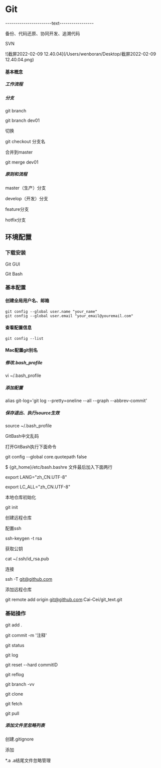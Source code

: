 # Git

-----------------------text-----------------



备份、代码还原、协同开发、追溯代码



SVN

![截屏2022-02-09 12.40.04](/Users/wenboran/Desktop/截屏2022-02-09 12.40.04.png)



#### 基本概念

##### 工作流程



##### 分支

git branch

git branch dev01

切换

git checkout 分支名

合并到master

git merge dev01





##### 原则和流程

master（生产）分支

develop（开发）分支

feature分支



hotfix分支



## 环境配置

### 下载安装



Git GUI



Git Bash



### 基本配置

#### 创建全局用户名、邮箱

```shell
git config --global user.name "your_name"  
git config --global user.email "your_email@youremail.com"
```



#### 查看配置信息

```shell
git config --list
```



#### Mac配置git别名

##### 修改.bash_profile

vi ~/.bash_profile

##### 添加配置

alias git-log='git log --pretty=oneline --all --graph --abbrev-commit'

##### 保存退出、执行source生效

source ~/.bash_profile



GitBash中文乱码

打开GitBash执行下面命令

git config --global core.quotepath false

$	{git_home}/etc/bash.bashre 文件最后加入下面两行

export LANG="zh_CN.UTF-8"

export LC_ALL="zh_CN.UTF-8" 



本地仓库初始化

git init



创建远程仓库



配置ssh

ssh-keygen -t rsa

获取公钥

cat ~/.ssh/id_rsa.pub

连接

ssh -T git@github.com



添加远程仓库

git remote add origin git@github.com:Cai-Cei/git_text.git





### 基础操作



git add .

git commit -m '注释'



git status



git log 

git reset --hard commitID

git reflog

git branch -vv

git clone

git fetch

git pull



##### 添加文件至忽略列表

创建.gitignore

添加

*.a	.a结尾文件忽略管理

